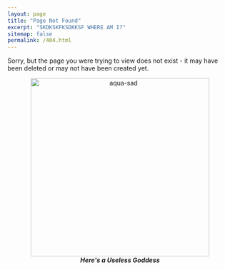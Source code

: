 ```yaml
---
layout: page
title: "Page Not Found"
excerpt: "SKDKSKFKSDKKSF WHERE AM I?"
sitemap: false
permalink: /404.html
---  
```


Sorry, but the page you were trying to view does not exist - it may have been deleted or may not have been created yet.

<div align="center"><img src="https://www.hocky.codes/static/images/aqua.4817d4110886.gif" alt="aqua-sad" width="400"/><br> <b><i>Here's a Useless Goddess</i></b></div> <br>
